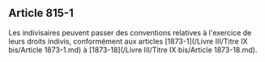 Article 815-1
----
Les indivisaires peuvent passer des conventions relatives à l'exercice de leurs
droits indivis, conformément aux articles [1873-1](/Livre III/Titre IX bis/Article 1873-1.md) à [1873-18](/Livre III/Titre IX bis/Article 1873-18.md).
